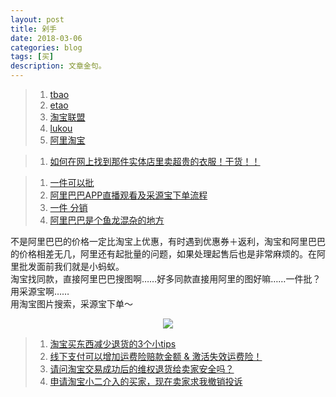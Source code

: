 ```yaml
---
layout: post
title: 剁手
date: 2018-03-06
categories: blog
tags: [买]
description: 文章金句。
---
```


>1. [tbao](https://login.taobao.com/member/login.jhtml?from=taobaoindex&f=top&style=&sub=true&redirect_url=https%3A%2F%2Fi.taobao.com%2Fmy_taobao.htm)
>1. [etao](https://www.etao.com)
>1. [淘宝联盟](http://pub.alimama.com/?spm=a219t.7664554.a214tr8.7.6a5135d9DYSk7L)
>1. [lukou](http://www.lukou.com/circle)
>1. [阿里淘宝](http://www.lukou.com/userfeed/14933054)



>1. [如何在网上找到那件实体店里卖超贵的衣服！干货！！](http://www.lukou.com/userfeed/12413053)

<p>
  </p>

>1. [一件可以批](http://www.lukou.com/userfeed/14907835)
>1. [阿里巴巴APP直播观看及采源宝下单流程](http://www.lukou.com/userfeed/12714218)
>1. [一件 分销](http://www.lukou.com/userfeed/16616649)
>1. [阿里巴巴是个鱼龙混杂的地方](http://www.lukou.com/userfeed/15341486)


不是阿里巴巴的价格一定比淘宝上优惠，有时遇到优惠券＋返利，淘宝和阿里巴巴的价格相差无几，阿里还有起批量的问题，如果处理起售后也是非常麻烦的。在阿里批发面前我们就是小蚂蚁。<br>
淘宝找同款，直接阿里巴巴搜图啊……好多同款直接用阿里的图好嘛……一件批？用采源宝啊……<br>
用淘宝图片搜索，采源宝下单～


<center>
    <p><img src="http://wx3.sinaimg.cn/large/005IPc5ngy1fr4a0azdcvj30dw0dv0vk.jpg" align="center"></p>
</center>

<p>
  </p>

>1. [淘宝买东西减少退货的3个小tips](http://www.lukou.com/userfeed/14276515)
>1. [线下支付可以增加运费险赔款金额 & 激活失效运费险！](http://www.lukou.com/userfeed/13993821)
>1. [请问淘宝交易成功后的维权退货给卖家安全吗？](https://wenwen.sogou.com/z/q659314893.htm)
>1. [申请淘宝小二介入的买家，现在卖家求我撤销投诉](http://bbs.tianya.cn/m/post-funinfo-6056867-1.shtml)
